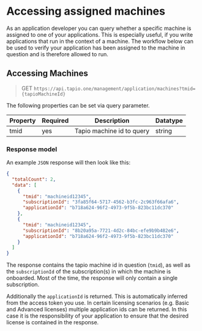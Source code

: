 # Accessing assigned machines

As an application developer you can query whether a specific machine is assigned to one of your applications. This is especially useful, if you write applications that run in the context of a machine. The workflow below can be used to verify your application has been assigned to the machine in question and is therefore allowed to run.

## Accessing Machines

> GET `https://api.tapio.one/management/application/machines?tmid={tapioMachineId}`

The following properties can be set via query parameter.

| Property | Required | Description                                                           | Datatype |
| -------- | ---------| --------------------------------------------------------------------- | -------- |
| tmid     | yes      |  Tapio machine id to query                                            | string   |

### Response model

An example `JSON` response will then look like this:

``` json
{
  "totalCount": 2,
  "data": [
    {
      "tmid": "machineid12345",
      "subscriptionId": "3fa85f64-5717-4562-b3fc-2c963f66afa6",
      "applicationId": "b718a624-96f2-4973-9f5b-823bc11dc370"
    },
    {
      "tmid": "machineid12345",
      "subscriptionId": "8b20a95a-7721-4d2c-84bc-efe9b9b482e6",
      "applicationId": "b718a624-96f2-4973-9f5b-823bc11dc370"
    }
  ]
}
```
The response contains the tapio machine id in question (`tmid`), as well as the `subscriptionId` of the subscription(s) in which the machine is onboarded. Most of the time, the response will only contain a single subscription. 

Additionally the `applicationId` is returned. This is automatically inferred from the access token you use. In certain licensing scenarios (e.g. Basic and Advanced licenses) multiple application ids can be returned. In this case it is the responsibility of your application to ensure that the desired license is contained in the response.
